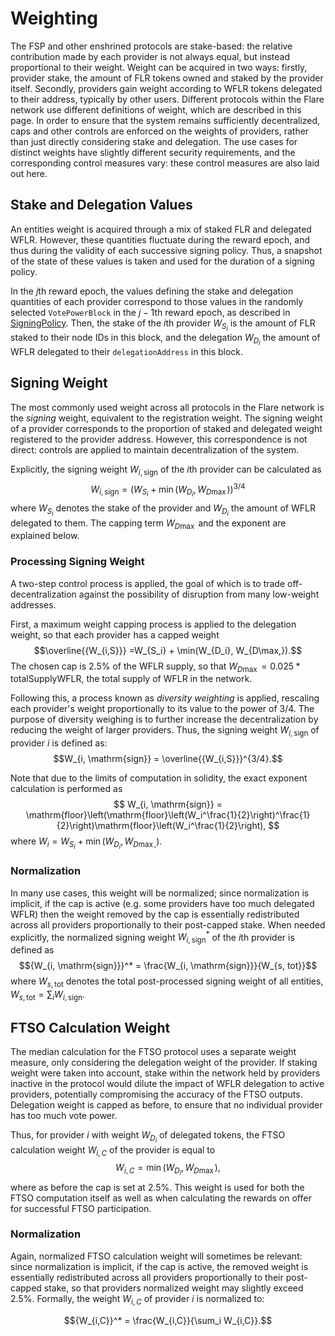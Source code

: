 # Weighting
The FSP and other enshrined protocols are stake-based: the relative contribution made by each provider is not always equal, but instead proportional to their weight. Weight can be acquired in two ways: firstly, provider stake, the amount of FLR tokens owned and staked by the provider itself. Secondly, providers gain weight according to WFLR tokens delegated to their address, typically by other users. Different protocols within the Flare network use different definitions of weight, which are described in this page. 
In order to ensure that the system remains sufficiently decentralized, caps and other controls are enforced on the weights of providers, rather than just directly considering stake and delegation. The use cases for distinct weights have slightly different security requirements, and the corresponding control measures vary: these control measures are also laid out here.

## Stake and Delegation Values
An entities weight is acquired through a mix of staked FLR and delegated WFLR. However, these quantities fluctuate during the reward epoch, and thus during the validity of each successive signing policy. Thus, a snapshot of the state of these values is taken and used for the duration of a signing policy.

In the $j$th reward epoch, the values defining the stake and delegation quantities of each provider correspond to those values in the randomly selected `VotePowerBlock` in the $j-1$th reward epoch, as described in [SigningPolicy](../FSP/SigningPolicy.md#vote-power-block-selection). Then, the stake of the $i$th provider $W_{S_i}$ is the amount of FLR staked to their node IDs in this block<!-- (as shown by [todo: cite P-Chain mirroring]) -->, and the delegation $W_{D_i}$ the amount of WFLR delegated to their `delegationAddress` in this block.

## Signing Weight
The most commonly used weight across all protocols in the Flare network is the *signing* weight, equivalent to the registration weight. The signing weight of a provider corresponds to the proportion of staked and delegated weight registered to the provider address. However, this correspondence is not direct: controls are applied to maintain decentralization of the system.

Explicitly, the signing weight $W_{i, \mathrm{sign}}$ of the $i$th provider can be calculated as 
$$W_{i, \mathrm{sign}} = (W_{S_i} + \min(W_{D_i}, W_{D\max}))^{3/4}$$
where $W_{S_i}$ denotes the stake of the provider and $W_{D_i}$ the amount of WFLR delegated to them. The capping term $W_{D\max}$ and the exponent are explained below.
### Processing Signing Weight
A two-step control process is applied, the goal of which is to trade off-decentralization against the possibility of disruption from many low-weight addresses. 

First, a maximum weight capping process is applied to the delegation weight, so that each provider has a capped weight 
$$\overline{{W_{i,S}}} =W_{S_i} + \min(W_{D_i}, W_{D\max,}).$$
The chosen cap is 2.5% of the WFLR supply, so that $W_{D\max} = 0.025 * \mathrm{totalSupplyWFLR}$, the total supply of WFLR in the network.

Following this, a process known as *diversity weighting* is applied, rescaling each provider's weight proportionally to its value to the power of $3/4$. The purpose of diversity weighing is to further increase the decentralization by reducing the weight of larger providers. Thus, the signing weight $W_{i, \mathrm{sign}}$ of provider $i$ is defined as:
$$W_{i, \mathrm{sign}} = \overline{{W_{i,S}}}^{3/4}.$$

Note that due to the limits of computation in solidity, the exact exponent calculation is performed as
$$
W_{i, \mathrm{sign}} = \mathrm{floor}\left(\mathrm{floor}\left(W_i^\frac{1}{2}\right)^\frac{1}{2}\right)\mathrm{floor}\left(W_i^\frac{1}{2}\right),
$$
where $W_i = W_{S_i} + \min(W_{D_i}, W_{D\max,})$.
### Normalization
In many use cases, this weight will be normalized; since normalization is implicit, if the cap is active (e.g. some providers have too much delegated WFLR) then the weight removed by the cap is essentially redistributed across all providers proportionally to their post-capped stake. When needed explicitly, the normalized signing weight ${W_{i, \mathrm{sign}}}^*$ of the $i$th provider is defined as
$${W_{i, \mathrm{sign}}}^* = \frac{W_{i, \mathrm{sign}}}{W_{s, tot}}$$
where $W_{s,\mathrm{tot}}$ denotes the total post-processed signing weight of all entities, $W_{s,\mathrm{tot}} = \sum_i {W_{i,\mathrm{sign}}}$.



## FTSO Calculation Weight
The median calculation for the FTSO protocol uses a separate weight measure, only considering the delegation weight of the provider. If staking weight were taken into account, stake within the network held by providers inactive in the protocol would dilute the impact of WFLR delegation to active providers, potentially compromising the accuracy of the FTSO outputs. Delegation weight is capped as before, to ensure that no individual provider has too much vote power.

Thus, for provider $i$ with weight $W_{D_i}$ of delegated tokens, the FTSO calculation weight $W_{i,C}$ of the provider is equal to
$$W_{i,C} = \min(W_{D_i}, W_{D\max}),$$
where as before the cap is set at $2.5\%$. This weight is used for both the FTSO computation itself as well as when calculating the rewards on offer for successful FTSO participation. 
### Normalization
Again, normalized FTSO calculation weight will sometimes be relevant: since normalization is implicit, if the cap is active, the removed weight is essentially redistributed across all providers proportionally to their post-capped stake, so that providers normalized weight may slightly exceed $2.5\%$. Formally, the weight $W_{i,C}$ of provider $i$ is normalized to:

$${W_{i,C}}^* = \frac{W_{i,C}}{\sum_i W_{i,C}}.$$